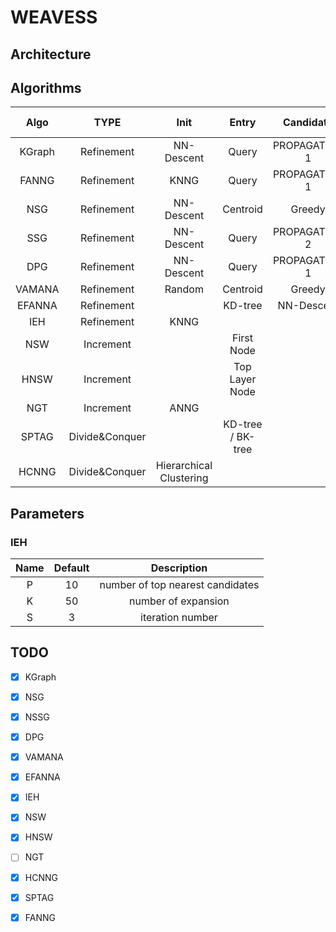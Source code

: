 # WEAVESS

## Architecture

## Algorithms
       
|  Algo  |       TYPE       |          Init         |       Entry       |   Candidate   |     Prune    |     Conn     |    Search Entry    |    Search Route    |
|:------:|:----------------:| :--------------------:| :---------------: | :-----------: | :-----------:| :-----------:| :-----------------:|:------------------:|
| KGraph |    Refinement    |       NN-Descent      |       Query       | PROPAGATION 1 |    Naive     |              |      Random        |       Greedy       |
| FANNG  |    Refinement    |         KNNG          |       Query       | PROPAGATION 1 |     RNG      |              |      Random        |      Backtrack     |
| NSG    |    Refinement    |       NN-Descent      |      Centroid     |     Greedy    |     RNG      | Reverse+DFS  |     Centroid       |       Greedy       |
| SSG    |    Refinement    |       NN-Descent      |       Query       | PROPAGATION 2 |     SSG      | Reverse+DFS  |    Sub Centroid    |       Greedy       |
| DPG    |    Refinement    |       NN-Descent      |       Query       | PROPAGATION 1 |     DPG      |    Reverse   |      Random        |       Greedy       |
| VAMANA |    Refinement    |         Random        |      Centroid     |     Greedy    |    VAMANA    |    Reverse   |     Centroid       |       Greedy       |
| EFANNA |    Refinement    |                       |      KD-tree      |   NN-Descent  |              |              |      KD-tree       |       Greedy       |
| IEH    |    Refinement    |         KNNG          |                   |               |              |              |        LSH         |       Greedy       |
| NSW    |    Increment     |                       |     First Node    |               |              |              |                    |                    |
| HNSW   |    Increment     |                       |   Top Layer Node  |               |   HEURISTIC  |              |                    |                    |
| NGT    |    Increment     |         ANNG          |                   |               |     ONNG     |              |      DVPTree       |       Greedy       |
| SPTAG  |  Divide&Conquer  |                       | KD-tree / BK-tree |               |     RNG      |              |                    |                    |
| HCNNG  |  Divide&Conquer  |Hierarchical Clustering|                   |               |              |              |      KD-tree       |       Guided       |

## Parameters

### IEH

|  Name        |  Default  |  Description                                  |
|:------------:|:---------:|:---------------------------------------------:|
|  P           | 10        | number of top nearest candidates              |
|  K           | 50        | number of expansion                           |
|  S           | 3         | iteration number                              |
 

## TODO

- [x] KGraph

- [x] NSG

- [x] NSSG

- [x] DPG

- [x] VAMANA

- [x] EFANNA

- [x] IEH

- [x] NSW

- [x] HNSW

- [ ] NGT

- [x] HCNNG

- [x] SPTAG

- [x] FANNG



